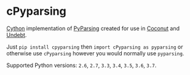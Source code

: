 # cPyparsing

[Cython](http://cython.org/) implementation of [PyParsing](http://pyparsing.wikispaces.com/) created for use in [Coconut](http://coconut-lang.org/) and [Undebt](https://github.com/Yelp/undebt).

Just `pip install cpyparsing` then `import cPyparsing as pyparsing` or otherwise use `cPyparsing` however you would normally use `pyparsing`.

Supported Python versions: `2.6`, `2.7`, `3.3`, `3.4`, `3.5`, `3.6`, `3.7`.
